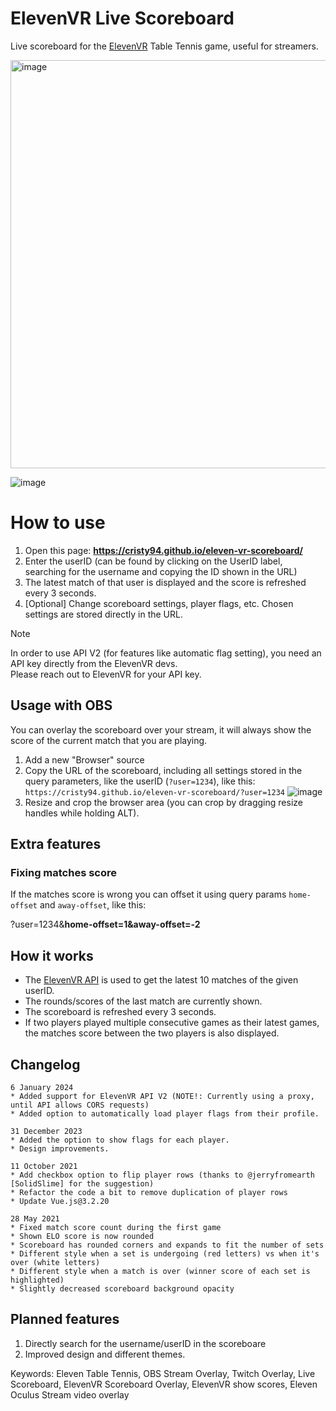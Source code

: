 # ElevenVR Live Scoreboard
Live scoreboard for the [ElevenVR](https://www.elevenvr.net/) Table Tennis game, useful for streamers.

<img width="653" alt="image" src="https://github.com/Cristy94/eleven-vr-scoreboard/assets/1384885/9a0d058b-c02c-45ec-8ae2-218972f688f5">


![image](https://user-images.githubusercontent.com/1384885/119359118-92018480-bca9-11eb-9816-91d427e38566.png)

# How to use

1. Open this page: **https://cristy94.github.io/eleven-vr-scoreboard/**
2. Enter the userID (can be found by clicking on the UserID label, searching for the username and copying the ID shown in the URL)
3. The latest match of that user is displayed and the score is refreshed every 3 seconds.
4. [Optional] Change scoreboard settings, player flags, etc. Chosen settings are stored directly in the URL.

> [!NOTE]  
> In order to use API V2 (for features like automatic flag setting), you need an API key directly from the ElevenVR devs.  
> Please reach out to ElevenVR for your API key.

## Usage with OBS

You can overlay the scoreboard over your stream, it will always show the score of the current match that you are playing.

1. Add a new "Browser" source
2. Copy the URL of the scoreboard, including all settings stored in the query parameters, like the userID (`?user=1234`), like this:
`https://cristy94.github.io/eleven-vr-scoreboard/?user=1234`
![image](https://user-images.githubusercontent.com/1384885/117724984-cd4d7f00-b1e4-11eb-9d2f-63a90de5a0bc.png)  
3. Resize and crop the browser area (you can crop by dragging resize handles while holding ALT).


## Extra features

### Fixing matches score

If the matches score is wrong you can offset it using query params `home-offset` and `away-offset`, like this: 

?user=1234&**home-offset=1&away-offset=-2**


## How it works

* The [ElevenVR API](https://www.elevenvr.club/accounts/60531/matches) is used to get the latest 10 matches of the given userID.
* The rounds/scores of the last match are currently shown.
* The scoreboard is refreshed every 3 seconds.
* If two players played multiple consecutive games as their latest games, the matches score between the two players is also displayed.

## Changelog

```
6 January 2024
* Added support for ElevenVR API V2 (NOTE!: Currently using a proxy, until API allows CORS requests)
* Added option to automatically load player flags from their profile.

31 December 2023
* Added the option to show flags for each player.
* Design improvements.

11 October 2021
* Add checkbox option to flip player rows (thanks to @jerryfromearth [SolidSlime] for the suggestion)
* Refactor the code a bit to remove duplication of player rows
* Update Vue.js@3.2.20

28 May 2021
* Fixed match score count during the first game
* Shown ELO score is now rounded
* Scoreboard has rounded corners and expands to fit the number of sets
* Different style when a set is undergoing (red letters) vs when it's over (white letters)
* Different style when a match is over (winner score of each set is highlighted)
* Slightly decreased scoreboard background opacity
```

## Planned features

1. Directly search for the username/userID in the scoreboare
2. Improved design and different themes.


Keywords: Eleven Table Tennis, OBS Stream Overlay, Twitch Overlay, Live Scoreboard, ElevenVR Scoreboard Overlay, ElevenVR show scores, Eleven Oculus Stream video overlay
